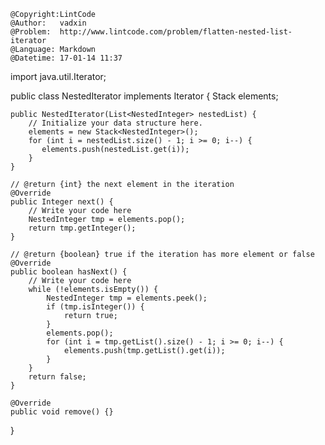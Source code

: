 ```
@Copyright:LintCode
@Author:   vadxin
@Problem:  http://www.lintcode.com/problem/flatten-nested-list-iterator
@Language: Markdown
@Datetime: 17-01-14 11:37
```

import java.util.Iterator;

public class NestedIterator implements Iterator<Integer> {
    Stack<NestedInteger> elements;

    public NestedIterator(List<NestedInteger> nestedList) {
        // Initialize your data structure here.
        elements = new Stack<NestedInteger>();
        for (int i = nestedList.size() - 1; i >= 0; i--) {
           elements.push(nestedList.get(i));
        }
    }

    // @return {int} the next element in the iteration
    @Override
    public Integer next() {
        // Write your code here
        NestedInteger tmp = elements.pop();
        return tmp.getInteger();
    }

    // @return {boolean} true if the iteration has more element or false
    @Override
    public boolean hasNext() {
        // Write your code here
        while (!elements.isEmpty()) {
            NestedInteger tmp = elements.peek();
            if (tmp.isInteger()) {
                return true;
            }
            elements.pop();
            for (int i = tmp.getList().size() - 1; i >= 0; i--) {
                elements.push(tmp.getList().get(i));
            }
        }
        return false;
    }

    @Override
    public void remove() {}
}